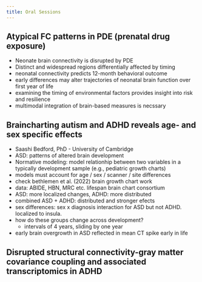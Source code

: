 ```yaml
---
title: Oral Sessions
---
```


## Atypical FC patterns in PDE (prenatal drug exposure)
* Neonate brain connectivity is disrupted by PDE
* Distinct and widespread regions differentially affected by timing
* neonatal connectivity predicts 12-month behavioral outcome
* early differences may alter trajectories of neonatal brain function over first year of life
* examining the timing of environmental factors provides insight into risk and resilience
* multimodal integration of brain-based measures is necssary 

## Braincharting autism and ADHD reveals age- and sex specific effects
* Saashi Bedford, PhD - University of Cambridge
* ASD: patterns of altered brain development
* Normative modeling: model relationhip between two variables in a typically development sample (e.g., pediatric growth charts)
* models must account for age / sex / scanner / site differences
* check bethlemen et al. (2022) brain growth chart work
* data: ABIDE, HBN, MRC etc. lifespan brain chart consortium
* ASD: more localized changes, ADHD: more distributed
* combined ASD + ADHD: distributed and stronger efects
* sex differences: sex x diagnosis interaction for ASD but not ADHD. localized to insula. 
* how do these groups change across development? 
	* intervals of 4 years, sliding by one year
* early brain overgrowth in ASD reflected in mean CT spike early in life

## Disrupted structural connectivity-gray matter covariance coupling and associated transcriptomics in ADHD
